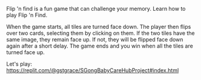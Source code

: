 Flip 'n find is a fun game that can challenge your memory. 
Learn how to play Flip 'n Find.

When the game starts, all tiles are turned face down.
The player then flips over two cards, selecting them by clicking on them.
If the two tiles have the same image, they remain face up. If not, they will be flipped face down again after a short delay.
The game ends and you win when all the tiles are turned face up. 

Let's play: https://replit.com/@gstgrace/SGongBabyCareHubProject#index.html
